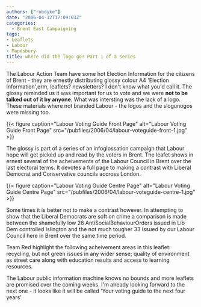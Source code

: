 ```yaml
---
authors: ["robdyke"]
date: "2006-04-12T17:09:03Z"
categories:
  - Brent East Campaigning
tags:
- Leaflets
- Labour
- Mapesbury
title: where did the logo go? Part 1 of a series
---
```

The Labour Action Team have some hot Election Information for the citizens of Brent - they are ernestly distributing glossy colour A4 'Election Information',erm, leaflets? newsletters? I don't know what you'd call it. The glossy reminded us it was important for us to vote and we were **not to be talked out of it by anyone**. What was intersting was the lack of a logo. These materials where not branded Labour - the logos and the slogunogos were missing too.

{{< figure caption="Labour Voting Guide Front Page" alt="Labour Voting Guide Front Page" src="/pubfiles/2006/04/labour-voteguide-front-1.jpg" >}}

<!--more-->

The glossy is part of a series of an infoglossation campaign that Labour hope will get picked up and read by the voters in Brent. The leafet shows in ernest several of the acheivements of the Labour Council in Brent over the last electoral terms. It devotes a full page to making a contrast with Liberal Democrat and Conservative councils accross London.

{{< figure caption="Labour Voting Guide Centre Page" alt="Labour Voting Guide Centre Page" src="/pubfiles/2006/04/labour-voteguide-centre-1.jpg" >}}

Some times it is better not to make a contrast however. In attempting to show that the Liberal Democrats are soft on crime a comparison is made between the shamefully low 26 AntiSocialBehaviourOrders issued in Lib Dem controlled Islington and the not much tougher 33 issued by our Labour Council here in Brent over the same time period.
  
Team Red highlight the following acheivement areas in this leaflet: recycling, but not green issues in any wider sense; quality of environment as street care along with education results and access to learning resources.

The Labour public information machine knows no bounds and more leaflets are promised over the coming weeks. I'm already looking forward to the next one - it looks like it will be called 'Your voting guide to the next four years'